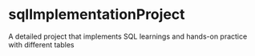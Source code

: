 # sqlImplementationProject
A detailed project that implements SQL learnings and hands-on practice with different tables
